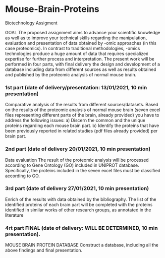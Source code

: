 # Mouse-Brain-Proteins
Biotechnology Assigment

GOAL
The proposed assignment aims to advance your scientific knowledge as well as to improve your technical skills regarding the manipulation, evaluation and presentation of data obtained by -omic approaches (in this case proteomics). In contrast to traditional methodologies,          -omics technologies produce a huge amount of data that requires specialized expertise for further process and interpretation. The present work will be performed in four parts, with final delivery the design and development of a database including data from different sources as well as results obtained and published by the proteomic analysis of normal mouse brain.

### 1st part (date of delivery/presentation: 13/01/2021, 10 min presentation)
Comparative analysis of the results from different sources/datasets.
Based on the results of the proteomic analysis of normal mouse brain (seven excel files representing different parts of the brain, already provided) you have to address the following issues:
a) Discern the common and the unique proteins regarding each mouse brain part.
b) Identify the proteins that have been previously reported in related studies (pdf files already provided) per brain part.

### 2nd part (date of delivery 20/01/2021, 10 min presentation)
Data evaluation
The result of the proteomic analysis will be processed according to Gene Ontology (GO) included in UNIPROT database. Specifically, the proteins included in the seven excel files must be classified according to GO.

### 3rd part (date of delivery 27/01/2021, 10 min presentation)
Enrich of the results with data obtained by the bibliography.
The list of the identified proteins of each brain part will be completed with the proteins identified in similar works of other research groups, as annotated in the literature


### 4rt part FINAL (date of delivery: WILL BE DETERMINED, 10 min presentation).
MOUSE BRAIN PROTEIN DATABASE
Construct a database, including all the above findings and final presentation.
